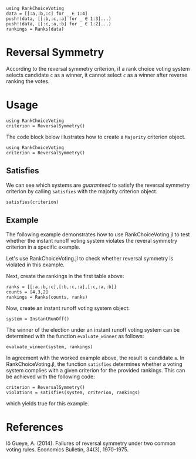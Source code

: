 ```@setup reversal_symmetry
using RankChoiceVoting
data = [[:a,:b,:c] for _ ∈ 1:4]
push!(data, [[:b,:c,:a] for _ ∈ 1:3]...)
push!(data, [[:c,:a,:b] for _ ∈ 1:2]...)
rankings = Ranks(data)
```
# Reversal Symmetry

According to the reversal symmetry criterion,  if a rank choice voting system selects candidate `c` as a winner, it cannot select `c` as a winner after reverse ranking the votes.  
# Usage

```@setup reversal_symmetry
using RankChoiceVoting
criterion = ReversalSymmetry()
```
The code block below illustrates how to create a `Majority` criterion object.
```@example reversal_symmetry
using RankChoiceVoting
criterion = ReversalSymmetry()
```

## Satisfies
We can see which systems are *guaranteed* to satisfy the reversal symmetry criterion by calling `satisfies` with the majority criterion object. 
```@example reversal_symmetry
satisfies(criterion)
```

## Example

The following example demonstrates how to use RankChoiceVoting.jl to test whether the instant runoff voting system violates the reveral symmetry criterion in a specific example. 

Let's use RankChoiceVoting.jl to check whether reversal symmetry is violated in this example. 

Next, create the rankings in the first table above:

```@example reversal_symmetry 
ranks = [[:a,:b,:c],[:b,:c,:a],[:c,:a,:b]]
counts = [4,3,2]
rankings = Ranks(counts, ranks)
```
Now, create an instant runoff voting system object:

```@example reversal_symmetry 
system = InstantRunOff()
```

The winner of the election under an instant runoff voting system can be determined with the function 
`evaluate_winner` as follows:

```@example reversal_symmetry 
evaluate_winner(system, rankings)
```
In agreement with the worked example above, the result is candidate `a`. In RankChoiceVoting.jl, the function `satisfies` determines whether a voting system complies with a given criterion for the provided rankings. This can be achieved with the following code:
```@example reversal_symmetry 
criterion = ReversalSymmetry()
violations = satisfies(system, criterion, rankings)
```
which yields true for this example.  

# References

lô Gueye, A. (2014). Failures of reversal symmetry under two common voting rules. Economics Bulletin, 34(3), 1970-1975.